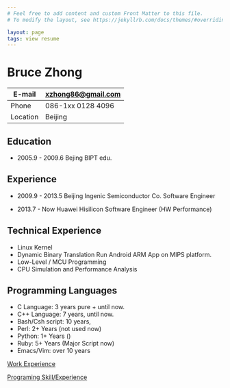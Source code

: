 ```yaml
---
# Feel free to add content and custom Front Matter to this file.
# To modify the layout, see https://jekyllrb.com/docs/themes/#overriding-theme-defaults

layout: page
tags: view resume
---
```


Bruce Zhong
============

E-mail     | xzhong86@gmail.com
---------    | ------------------------------
Phone     |   086-1xx 0128 4096
Location  |  Beijing

Education
---------
* 2005.9 - 2009.6    Bejing BIPT edu. 

Experience
----------
* 2009.9 - 2013.5
  Beijing Ingenic Semiconductor Co.
  Software Engineer

* 2013.7 - Now
  Huawei Hisilicon
  Software Engineer (HW Performance)

Technical Experience
--------------------
* Linux Kernel
* Dynamic Binary Translation
  Run Android ARM App on MIPS platform.
* Low-Level / MCU Programming
* CPU Simulation and  Performance Analysis

Programming Languages
---------------------
* C Language: 3 years pure + until now.
* C++ Language: 7 years, until now.
* Bash/Csh script: 10 years,
* Perl: 2+ Years (not used now)
* Python: 1+ Years ()
* Ruby: 5+ Years (Major Script now)
* Emacs/Vim: over 10 years


[Work Experience](work_experience.md)

[Programing Skill/Experience](coding_skill.md)

